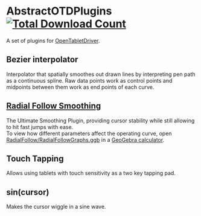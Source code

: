 # AbstractOTDPlugins [![Total Download Count](https://img.shields.io/github/downloads/AbstractQbit/AbstractOTDPlugins/total.svg)](https://github.com/AbstractQbit/AbstractOTDPlugins/releases)
A set of plugins for [OpenTabletDriver](https://github.com/OpenTabletDriver/OpenTabletDriver).


## Bezier interpolator
Interpolator that spatially smoothes out drawn lines by interpreting pen path as a continuous spline. Raw data points work as control points and midpoints between them work as end points of each curve. 


## [Radial Follow Smoothing](RadialFollow/README.md)
The Ultimate Smoothing Plugin, providing cursor stability while still allowing to hit fast jumps with ease.  
To view how different parameters affect the operating curve, open [RadialFollow/RadialFollowGraphs.ggb](RadialFollow/RadialFollowGraphs.ggb) in a [GeoGebra calculator](https://www.geogebra.org/calculator).

## Touch Tapping
Allows using tablets with touch sensitivity as a two key tapping pad.


## sin(cursor)
Makes the cursor wiggle in a sine wave.